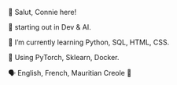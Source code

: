 👋 Salut, Connie here!

🧪 starting out in Dev & AI.

🌱 I’m currently learning Python, SQL, HTML, CSS.

🔧 Using PyTorch, Sklearn, Docker.

🗣️ English, French, Mauritian Creole 🌺 
